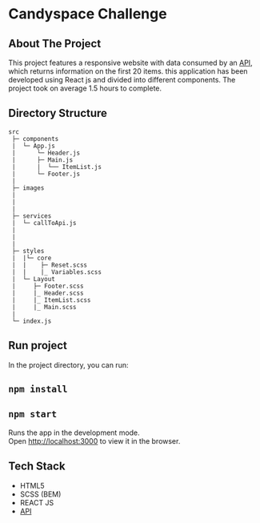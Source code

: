 # Candyspace Challenge

## About The Project

This project features a responsive website with data consumed by an [API](https://jsonplaceholder.typicode.com/photos),
which returns information on the first 20 items. this application has been developed using React js and divided into different components. The project took on average 1.5 hours to complete.

## Directory Structure

```
src
 ├─ components
 |  └─ App.js
 |      └─ Header.js
 |      ├─ Main.js
 |      |  └── ItemList.js
 |      └─ Footer.js
 |
 ├─ images
 | 
 |  
 |
 ├─ services
 |  └─ callToApi.js
 |  
 | 
 |
 ├─ styles
 |  |└─ core
 |  |    ├─ Reset.scss
 |  |    |_ Variables.scss
 |  └─ Layout
 |     ├─ Footer.scss
 |     |_ Header.scss
 |     |_ ItemList.scss
 |     |_ Main.scss
 |
 └─ index.js
```
## Run project

In the project directory, you can run:

## `npm install`

## `npm start`

Runs the app in the development mode.\
Open [http://localhost:3000](http://localhost:3000) to view it in the browser.

## Tech Stack 

- HTML5
- SCSS (BEM)
- REACT JS
- [API](https://jsonplaceholder.typicode.com/photos)
